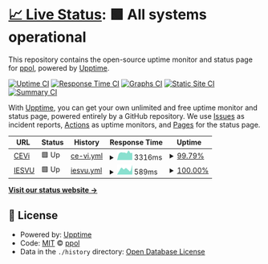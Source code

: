 # [📈 Live Status](https://ppol.github.io/uptime-iesvu): <!--live status--> **🟩 All systems operational**

This repository contains the open-source uptime monitor and status page for [ppol](https://ppol.github.io/uptime-iesvu), powered by [Upptime](https://github.com/upptime/upptime).

[![Uptime CI](https://github.com/ppol/uptime-iesvu/workflows/Uptime%20CI/badge.svg)](https://github.com/ppol/uptime-iesvu/actions?query=workflow%3A%22Uptime+CI%22)
[![Response Time CI](https://github.com/ppol/uptime-iesvu/workflows/Response%20Time%20CI/badge.svg)](https://github.com/ppol/uptime-iesvu/actions?query=workflow%3A%22Response+Time+CI%22)
[![Graphs CI](https://github.com/ppol/uptime-iesvu/workflows/Graphs%20CI/badge.svg)](https://github.com/ppol/uptime-iesvu/actions?query=workflow%3A%22Graphs+CI%22)
[![Static Site CI](https://github.com/ppol/uptime-iesvu/workflows/Static%20Site%20CI/badge.svg)](https://github.com/ppol/uptime-iesvu/actions?query=workflow%3A%22Static+Site+CI%22)
[![Summary CI](https://github.com/ppol/uptime-iesvu/workflows/Summary%20CI/badge.svg)](https://github.com/ppol/uptime-iesvu/actions?query=workflow%3A%22Summary+CI%22)

With [Upptime](https://upptime.js.org), you can get your own unlimited and free uptime monitor and status page, powered entirely by a GitHub repository. We use [Issues](https://github.com/ppol/uptime-iesvu/issues) as incident reports, [Actions](https://github.com/ppol/uptime-iesvu/actions) as uptime monitors, and [Pages](https://ppol.github.io/uptime-iesvu) for the status page.

<!--start: status pages-->
<!-- This summary is generated by Upptime (https://github.com/upptime/upptime) -->
<!-- Do not edit this manually, your changes will be overwritten -->
<!-- prettier-ignore -->
| URL | Status | History | Response Time | Uptime |
| --- | ------ | ------- | ------------- | ------ |
| <img alt="" src="https://icons.duckduckgo.com/ip3/cevi.iesvu.edu.ar.ico" height="13"> [CEVi](https://cevi.iesvu.edu.ar) | 🟩 Up | [ce-vi.yml](https://github.com/ppol/uptime-iesvu/commits/HEAD/history/ce-vi.yml) | <details><summary><img alt="Response time graph" src="./graphs/ce-vi/response-time-week.png" height="20"> 3316ms</summary><br><a href="https://ppol.github.io/uptime-iesvu/history/ce-vi"><img alt="Response time 1707" src="https://img.shields.io/endpoint?url=https%3A%2F%2Fraw.githubusercontent.com%2Fppol%2Fuptime-iesvu%2FHEAD%2Fapi%2Fce-vi%2Fresponse-time.json"></a><br><a href="https://ppol.github.io/uptime-iesvu/history/ce-vi"><img alt="24-hour response time 3196" src="https://img.shields.io/endpoint?url=https%3A%2F%2Fraw.githubusercontent.com%2Fppol%2Fuptime-iesvu%2FHEAD%2Fapi%2Fce-vi%2Fresponse-time-day.json"></a><br><a href="https://ppol.github.io/uptime-iesvu/history/ce-vi"><img alt="7-day response time 3316" src="https://img.shields.io/endpoint?url=https%3A%2F%2Fraw.githubusercontent.com%2Fppol%2Fuptime-iesvu%2FHEAD%2Fapi%2Fce-vi%2Fresponse-time-week.json"></a><br><a href="https://ppol.github.io/uptime-iesvu/history/ce-vi"><img alt="30-day response time 3425" src="https://img.shields.io/endpoint?url=https%3A%2F%2Fraw.githubusercontent.com%2Fppol%2Fuptime-iesvu%2FHEAD%2Fapi%2Fce-vi%2Fresponse-time-month.json"></a><br><a href="https://ppol.github.io/uptime-iesvu/history/ce-vi"><img alt="1-year response time 1707" src="https://img.shields.io/endpoint?url=https%3A%2F%2Fraw.githubusercontent.com%2Fppol%2Fuptime-iesvu%2FHEAD%2Fapi%2Fce-vi%2Fresponse-time-year.json"></a></details> | <details><summary><a href="https://ppol.github.io/uptime-iesvu/history/ce-vi">99.79%</a></summary><a href="https://ppol.github.io/uptime-iesvu/history/ce-vi"><img alt="All-time uptime 98.61%" src="https://img.shields.io/endpoint?url=https%3A%2F%2Fraw.githubusercontent.com%2Fppol%2Fuptime-iesvu%2FHEAD%2Fapi%2Fce-vi%2Fuptime.json"></a><br><a href="https://ppol.github.io/uptime-iesvu/history/ce-vi"><img alt="24-hour uptime 100.00%" src="https://img.shields.io/endpoint?url=https%3A%2F%2Fraw.githubusercontent.com%2Fppol%2Fuptime-iesvu%2FHEAD%2Fapi%2Fce-vi%2Fuptime-day.json"></a><br><a href="https://ppol.github.io/uptime-iesvu/history/ce-vi"><img alt="7-day uptime 99.79%" src="https://img.shields.io/endpoint?url=https%3A%2F%2Fraw.githubusercontent.com%2Fppol%2Fuptime-iesvu%2FHEAD%2Fapi%2Fce-vi%2Fuptime-week.json"></a><br><a href="https://ppol.github.io/uptime-iesvu/history/ce-vi"><img alt="30-day uptime 99.95%" src="https://img.shields.io/endpoint?url=https%3A%2F%2Fraw.githubusercontent.com%2Fppol%2Fuptime-iesvu%2FHEAD%2Fapi%2Fce-vi%2Fuptime-month.json"></a><br><a href="https://ppol.github.io/uptime-iesvu/history/ce-vi"><img alt="1-year uptime 98.61%" src="https://img.shields.io/endpoint?url=https%3A%2F%2Fraw.githubusercontent.com%2Fppol%2Fuptime-iesvu%2FHEAD%2Fapi%2Fce-vi%2Fuptime-year.json"></a></details>
| <img alt="" src="https://icons.duckduckgo.com/ip3/iesvu.edu.ar.ico" height="13"> [IESVU](https://iesvu.edu.ar) | 🟩 Up | [iesvu.yml](https://github.com/ppol/uptime-iesvu/commits/HEAD/history/iesvu.yml) | <details><summary><img alt="Response time graph" src="./graphs/iesvu/response-time-week.png" height="20"> 589ms</summary><br><a href="https://ppol.github.io/uptime-iesvu/history/iesvu"><img alt="Response time 625" src="https://img.shields.io/endpoint?url=https%3A%2F%2Fraw.githubusercontent.com%2Fppol%2Fuptime-iesvu%2FHEAD%2Fapi%2Fiesvu%2Fresponse-time.json"></a><br><a href="https://ppol.github.io/uptime-iesvu/history/iesvu"><img alt="24-hour response time 628" src="https://img.shields.io/endpoint?url=https%3A%2F%2Fraw.githubusercontent.com%2Fppol%2Fuptime-iesvu%2FHEAD%2Fapi%2Fiesvu%2Fresponse-time-day.json"></a><br><a href="https://ppol.github.io/uptime-iesvu/history/iesvu"><img alt="7-day response time 589" src="https://img.shields.io/endpoint?url=https%3A%2F%2Fraw.githubusercontent.com%2Fppol%2Fuptime-iesvu%2FHEAD%2Fapi%2Fiesvu%2Fresponse-time-week.json"></a><br><a href="https://ppol.github.io/uptime-iesvu/history/iesvu"><img alt="30-day response time 508" src="https://img.shields.io/endpoint?url=https%3A%2F%2Fraw.githubusercontent.com%2Fppol%2Fuptime-iesvu%2FHEAD%2Fapi%2Fiesvu%2Fresponse-time-month.json"></a><br><a href="https://ppol.github.io/uptime-iesvu/history/iesvu"><img alt="1-year response time 625" src="https://img.shields.io/endpoint?url=https%3A%2F%2Fraw.githubusercontent.com%2Fppol%2Fuptime-iesvu%2FHEAD%2Fapi%2Fiesvu%2Fresponse-time-year.json"></a></details> | <details><summary><a href="https://ppol.github.io/uptime-iesvu/history/iesvu">100.00%</a></summary><a href="https://ppol.github.io/uptime-iesvu/history/iesvu"><img alt="All-time uptime 99.97%" src="https://img.shields.io/endpoint?url=https%3A%2F%2Fraw.githubusercontent.com%2Fppol%2Fuptime-iesvu%2FHEAD%2Fapi%2Fiesvu%2Fuptime.json"></a><br><a href="https://ppol.github.io/uptime-iesvu/history/iesvu"><img alt="24-hour uptime 100.00%" src="https://img.shields.io/endpoint?url=https%3A%2F%2Fraw.githubusercontent.com%2Fppol%2Fuptime-iesvu%2FHEAD%2Fapi%2Fiesvu%2Fuptime-day.json"></a><br><a href="https://ppol.github.io/uptime-iesvu/history/iesvu"><img alt="7-day uptime 100.00%" src="https://img.shields.io/endpoint?url=https%3A%2F%2Fraw.githubusercontent.com%2Fppol%2Fuptime-iesvu%2FHEAD%2Fapi%2Fiesvu%2Fuptime-week.json"></a><br><a href="https://ppol.github.io/uptime-iesvu/history/iesvu"><img alt="30-day uptime 100.00%" src="https://img.shields.io/endpoint?url=https%3A%2F%2Fraw.githubusercontent.com%2Fppol%2Fuptime-iesvu%2FHEAD%2Fapi%2Fiesvu%2Fuptime-month.json"></a><br><a href="https://ppol.github.io/uptime-iesvu/history/iesvu"><img alt="1-year uptime 99.97%" src="https://img.shields.io/endpoint?url=https%3A%2F%2Fraw.githubusercontent.com%2Fppol%2Fuptime-iesvu%2FHEAD%2Fapi%2Fiesvu%2Fuptime-year.json"></a></details>

<!--end: status pages-->

[**Visit our status website →**](https://ppol.github.io/uptime-iesvu)

## 📄 License

- Powered by: [Upptime](https://github.com/upptime/upptime)
- Code: [MIT](./LICENSE) © [ppol](https://ppol.github.io/uptime-iesvu)
- Data in the `./history` directory: [Open Database License](https://opendatacommons.org/licenses/odbl/1-0/)
